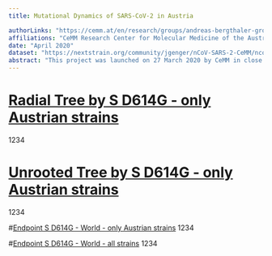 ```yaml
---
title: Mutational Dynamics of SARS-CoV-2 in Austria

authorLinks: "https://cemm.at/en/research/groups/andreas-bergthaler-group/"
affiliations: "CeMM Research Center for Molecular Medicine of the Austrian Academy of Sciences"
date: "April 2020"
dataset: "https://nextstrain.org/community/jgenger/nCoV-SARS-2-CeMM/ncov?d=map&r=region&c=region"
abstract: "This project was launched on 27 March 2020 by CeMM in close collaboration with the Medical University of Vienna."
---
```


# [Radial Tree by S D614G -  only Austrian strains](https://nextstrain.org/community/jgenger/nCoV-SARS-2-CeMM/ncov?branchLabel=none&c=gt-S_614&d=tree&f_country=Austria&l=radial&p=full&r=country)
1234

# [Unrooted Tree by S D614G - only Austrian strains](https://nextstrain.org/community/jgenger/nCoV-SARS-2-CeMM/ncov?branchLabel=none&c=gt-S_614&d=tree&f_country=Austria&l=unrooted&p=full&r=country)
1234

#[Endpoint S D614G - World - only Austrian strains](https://nextstrain.org/community/jgenger/nCoV-SARS-2-CeMM/ncov?branchLabel=none&c=gt-S_614&d=map&f_country=Austria&f_region=Africa,Asia,North%20America,Oceania,South%20America,Europe&l=unrooted&p=full&r=country)
1234

#[Endpoint S D614G - World - all strains](https://nextstrain.org/community/jgenger/nCoV-SARS-2-CeMM/ncov?branchLabel=none&c=gt-S_614&d=map&f_region=Africa,Asia,North%20America,Oceania,South%20America,Europe&l=unrooted&p=full&r=country)
1234

